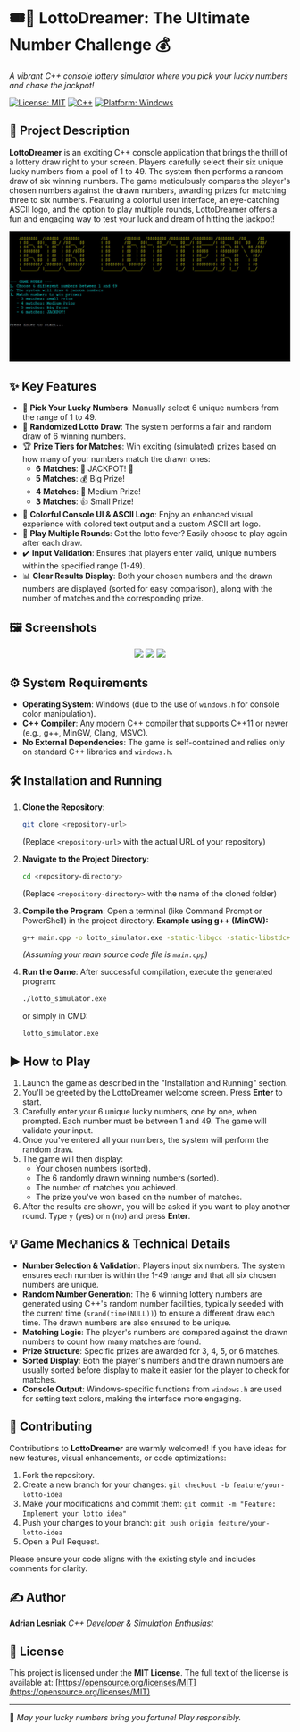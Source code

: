 # 🎟️🌟 LottoDreamer: The Ultimate Number Challenge 💰
_A vibrant C++ console lottery simulator where you pick your lucky numbers and chase the jackpot!_

[![License: MIT](https://img.shields.io/badge/License-MIT-yellow.svg)](https://opensource.org/licenses/MIT)
[![C++](https://img.shields.io/badge/Language-C%2B%2B-blue.svg)](https://isocpp.org/)
[![Platform: Windows](https://img.shields.io/badge/Platform-Windows-lightgrey.svg)](https://www.microsoft.com/windows)

## 📝 Project Description

**LottoDreamer** is an exciting C++ console application that brings the thrill of a lottery draw right to your screen. Players carefully select their six unique lucky numbers from a pool of 1 to 49. The system then performs a random draw of six winning numbers. The game meticulously compares the player's chosen numbers against the drawn numbers, awarding prizes for matching three to six numbers. Featuring a colorful user interface, an eye-catching ASCII logo, and the option to play multiple rounds, LottoDreamer offers a fun and engaging way to test your luck and dream of hitting the jackpot!

![Demo GIF](screenshots/1.gif)

## ✨ Key Features

*   🔢 **Pick Your Lucky Numbers**: Manually select 6 unique numbers from the range of 1 to 49.
*   🎱 **Randomized Lotto Draw**: The system performs a fair and random draw of 6 winning numbers.
*   🏆 **Prize Tiers for Matches**: Win exciting (simulated) prizes based on how many of your numbers match the drawn ones:
    *   **6 Matches**: 🌟 JACKPOT! 🌟
    *   **5 Matches**: 💰 Big Prize!
    *   **4 Matches**: 🎉 Medium Prize!
    *   **3 Matches**: 👍 Small Prize!
*   🎨 **Colorful Console UI & ASCII Logo**: Enjoy an enhanced visual experience with colored text output and a custom ASCII art logo.
*   🔄 **Play Multiple Rounds**: Got the lotto fever? Easily choose to play again after each draw.
*   ✔️ **Input Validation**: Ensures that players enter valid, unique numbers within the specified range (1-49).
*   📊 **Clear Results Display**: Both your chosen numbers and the drawn numbers are displayed (sorted for easy comparison), along with the number of matches and the corresponding prize.

## 🖼️ Screenshots

<p align="center">
  <img src="screenshots\10.jpg" width="300"/>
  <img src="screenshots\11.jpg" width="300"/>
  <img src="screenshots\12.jpg" width="300"/>
</p>

## ⚙️ System Requirements

*   **Operating System**: Windows (due to the use of `windows.h` for console color manipulation).
*   **C++ Compiler**: Any modern C++ compiler that supports C++11 or newer (e.g., g++, MinGW, Clang, MSVC).
*   **No External Dependencies**: The game is self-contained and relies only on standard C++ libraries and `windows.h`.

## 🛠️ Installation and Running

1.  **Clone the Repository**:
    ```bash
    git clone <repository-url>
    ```
    (Replace `<repository-url>` with the actual URL of your repository)

2.  **Navigate to the Project Directory**:
    ```bash
    cd <repository-directory>
    ```
    (Replace `<repository-directory>` with the name of the cloned folder)

3.  **Compile the Program**:
    Open a terminal (like Command Prompt or PowerShell) in the project directory.
    **Example using g++ (MinGW):**
    ```bash
    g++ main.cpp -o lotto_simulator.exe -static-libgcc -static-libstdc++
    ```
    *(Assuming your main source code file is `main.cpp`)*

4.  **Run the Game**:
    After successful compilation, execute the generated program:
    ```bash
    ./lotto_simulator.exe
    ```
    or simply in CMD:
    ```bash
    lotto_simulator.exe
    ```

## ▶️ How to Play

1.  Launch the game as described in the "Installation and Running" section.
2.  You'll be greeted by the LottoDreamer welcome screen. Press **Enter** to start.
3.  Carefully enter your 6 unique lucky numbers, one by one, when prompted. Each number must be between 1 and 49. The game will validate your input.
4.  Once you've entered all your numbers, the system will perform the random draw.
5.  The game will then display:
    *   Your chosen numbers (sorted).
    *   The 6 randomly drawn winning numbers (sorted).
    *   The number of matches you achieved.
    *   The prize you've won based on the number of matches.
6.  After the results are shown, you will be asked if you want to play another round. Type `y` (yes) or `n` (no) and press **Enter**.

## 💡 Game Mechanics & Technical Details

*   **Number Selection & Validation**: Players input six numbers. The system ensures each number is within the 1-49 range and that all six chosen numbers are unique.
*   **Random Number Generation**: The 6 winning lottery numbers are generated using C++'s random number facilities, typically seeded with the current time (`srand(time(NULL))`) to ensure a different draw each time. The drawn numbers are also ensured to be unique.
*   **Matching Logic**: The player's numbers are compared against the drawn numbers to count how many matches are found.
*   **Prize Structure**: Specific prizes are awarded for 3, 4, 5, or 6 matches.
*   **Sorted Display**: Both the player's numbers and the drawn numbers are usually sorted before display to make it easier for the player to check for matches.
*   **Console Output**: Windows-specific functions from `windows.h` are used for setting text colors, making the interface more engaging.

## 🤝 Contributing

Contributions to **LottoDreamer** are warmly welcomed! If you have ideas for new features, visual enhancements, or code optimizations:

1.  Fork the repository.
2.  Create a new branch for your changes: `git checkout -b feature/your-lotto-idea`
3.  Make your modifications and commit them: `git commit -m "Feature: Implement your lotto idea"`
4.  Push your changes to your branch: `git push origin feature/your-lotto-idea`
5.  Open a Pull Request.

Please ensure your code aligns with the existing style and includes comments for clarity.

## ✍️ Author

**Adrian Lesniak**
_C++ Developer & Simulation Enthusiast_


## 📃 License

This project is licensed under the **MIT License**.
The full text of the license is available at: [https://opensource.org/licenses/MIT](https://opensource.org/licenses/MIT)

---
🤞 _May your lucky numbers bring you fortune! Play responsibly._
